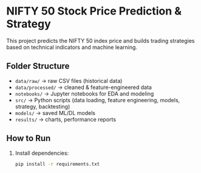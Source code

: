 # NIFTY 50 Stock Price Prediction & Strategy

This project predicts the NIFTY 50 index price and builds trading strategies based on technical indicators and machine learning.

## Folder Structure
- `data/raw/` → raw CSV files (historical data)
- `data/processed/` → cleaned & feature-engineered data
- `notebooks/` → Jupyter notebooks for EDA and modeling
- `src/` → Python scripts (data loading, feature engineering, models, strategy, backtesting)
- `models/` → saved ML/DL models
- `results/` → charts, performance reports

## How to Run
1. Install dependencies:
   ```bash
   pip install -r requirements.txt
